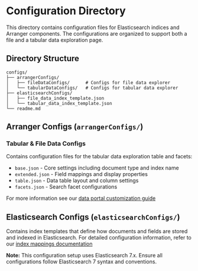 # Configuration Directory

This directory contains configuration files for Elasticsearch indices and
Arranger components. The configurations are organized to support both a file and
a tabular data exploration page.

## Directory Structure

```
configs/
├── arrangerConfigs/
│   ├── fileDataConfigs/      # Configs for file data explorer
│   └── tabularDataConfigs/   # Configs for tabular data explorer
├── elasticsearchConfigs/
│   ├── file_data_index_template.json
│   └── tabular_data_index_template.json
└── readme.md
```

## Arranger Configs (`arrangerConfigs/`)

### Tabular & File Data Configs

Contains configuration files for the tabular data exploration table and facets:

- `base.json` - Core settings including document type and index name
- `extended.json` - Field mappings and display properties
- `table.json` - Data table layout and column settings
- `facets.json` - Search facet configurations

For more information see our
[data portal customization guide](https://docs.overture.bio/guides/administration-guides/customizing-the-data-portal)

## Elasticsearch Configs (`elasticsearchConfigs/`)

Contains index templates that define how documents and fields are stored and
indexed in Elasticsearch. For detailed configuration information, refer to our
[index mappings documentation](https://docs.overture.bio/guides/administration-guides/index-mappings)

**Note:** This configuration setup uses Elasticsearch 7.x. Ensure all
configurations follow Elasticsearch 7 syntax and conventions.
